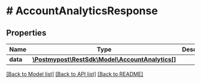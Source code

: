 # # AccountAnalyticsResponse

## Properties

Name | Type | Description | Notes
------------ | ------------- | ------------- | -------------
**data** | [**\Postmypost\RestSdk\Model\AccountAnalytics[]**](AccountAnalytics.md) |  |

[[Back to Model list]](../../README.md#models) [[Back to API list]](../../README.md#endpoints) [[Back to README]](../../README.md)
